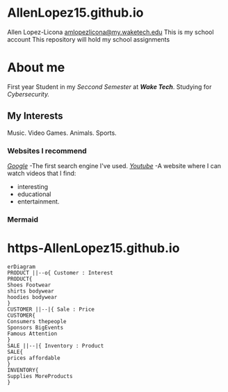 # AllenLopez15.github.io

Allen Lopez-Licona
amlopezlicona@my.waketech.edu
This is my school account
This repository will hold my school assignments 

# About me
First year Student in my _Seccond Semester_ at **_Wake Tech_**.
Studying for _Cybersecurity._

## My Interests
Music.
Video Games.
Animals.
Sports.

### Websites I recommend
[_Google_](www.google.com) -The first search engine I've used.
[_Youtube_](www.youtube.com) -A website where I can watch videos that I find: 
* interesting 
* educational 
* entertainment.

### Mermaid
# https-AllenLopez15.github.io
```mermaid
erDiagram
PRODUCT ||--o{ Customer : Interest
PRODUCT{
Shoes Footwear
shirts bodywear
hoodies bodywear
}
CUSTOMER ||--|{ Sale : Price
CUSTOMER{
Consumers thepeople
Sponsors BigEvents
Famous Attention
}
SALE ||--|{ Inventory : Product
SALE{
prices affordable
}
INVENTORY{
Supplies MoreProducts
}
```
